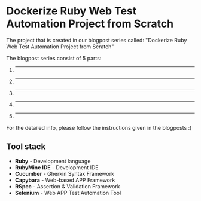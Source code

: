 # Dockerize Ruby Web Test Automation Project from Scratch
The project that is created in our blogpost series called: "Dockerize Ruby Web Test Automation Project from Scratch"

The blogpost series consist of 5 parts:
1. ---
2. ---
3. ---
4. --- 
5. ---

For the detailed info, please follow the instructions given in the blogposts :)

## Tool stack

* **Ruby** - Development language
* **RubyMine IDE** - Development IDE
* **Cucumber** - Gherkin Syntax Framework
* **Capybara** - Web-based APP Framework
* **RSpec** - Assertion & Validation Framework
* **Selenium** - Web APP Test Automation Tool
